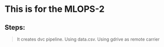 # This is for the MLOPS-2
## Steps:
>It creates dvc pipeline.
>Using data.csv.
>Using gdrive as remote carrier
